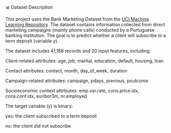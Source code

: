 📊 Dataset Description

This project uses the Bank Marketing Dataset from the [UCI Machine Learning Repository](https://archive.ics.uci.edu/dataset/222/bank+marketing). The dataset contains information collected from direct marketing campaigns (mainly phone calls) conducted by a Portuguese banking institution. The goal is to predict whether a client will subscribe to a term deposit (variable y).

The dataset includes 41,188 records and 20 input features, including: 

Client-related attributes: age, job, marital, education, default, housing, loan

Contact attributes: contact, month, day_of_week, duration

Campaign-related attributes: campaign, pdays, previous, poutcome

Socioeconomic context attributes: emp.var.rate, cons.price.idx, cons.conf.idx, euribor3m, nr.employed

The target variable (y) is binary:

yes: the client subscribed to a term deposit

no: the client did not subscribe


